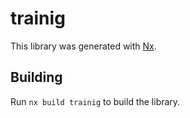# trainig

This library was generated with [Nx](https://nx.dev).

## Building

Run `nx build trainig` to build the library.
